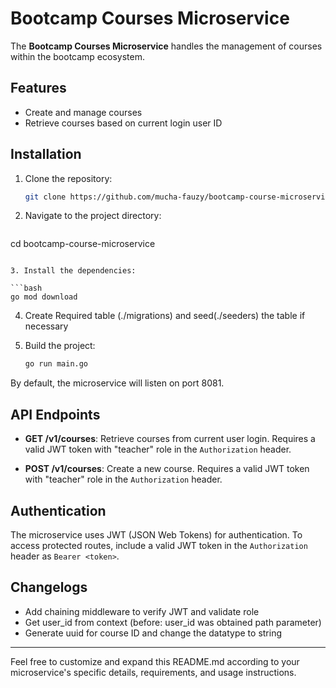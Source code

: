# Bootcamp Courses Microservice

The **Bootcamp Courses Microservice** handles the management of courses within the bootcamp ecosystem.

## Features

- Create and manage courses
- Retrieve courses based on current login user ID

## Installation

1. Clone the repository:

   ```bash
   git clone https://github.com/mucha-fauzy/bootcamp-course-microservice.git
   ```

2. Navigate to the project directory:

   ```bash
  cd bootcamp-course-microservice
   ```

3. Install the dependencies:

   ```bash
   go mod download
   ```
   
4. Create Required table (./migrations) and seed(./seeders) the table if necessary

5. Build the project:

   ```bash
   go run main.go
   ```


By default, the microservice will listen on port 8081.

## API Endpoints

- **GET /v1/courses**: Retrieve courses from current user login. Requires a valid JWT token with "teacher" role in the `Authorization` header.

- **POST /v1/courses**: Create a new course. Requires a valid JWT token with "teacher" role in the `Authorization` header.


## Authentication

The microservice uses JWT (JSON Web Tokens) for authentication. To access protected routes, include a valid JWT token in the `Authorization` header as `Bearer <token>`.

## Changelogs
- Add chaining middleware to verify JWT and validate role
- Get user_id from context (before: user_id was obtained path parameter)
- Generate uuid for course ID and change the datatype to string

---
Feel free to customize and expand this README.md according to your microservice's specific details, requirements, and usage instructions.